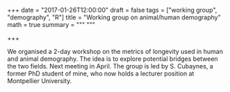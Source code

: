 +++
date = "2017-01-26T12:00:00"
draft = false
tags = ["working group", "demography", "R"]
title = "Working group on animal/human demography"
math = true
summary = """
"""

+++
 
We organised a 2-day workshop on the metrics of longevity used in human and 
animal demography. The idea is to explore potential bridges between the two fields. 
Next meeting in April. The group is led by S. Cubaynes, a former PhD student of mine,
who now holds a lecturer position at Montpellier University.
